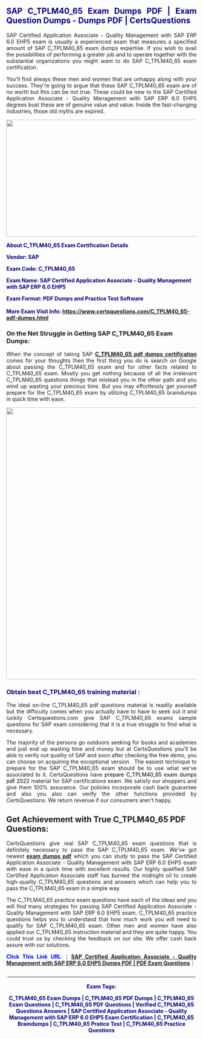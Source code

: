 <h2 style="text-align: justify;"><span style="color: #000080;">SAP C_TPLM40_65 Exam Dumps PDF | Exam Question Dumps - Dumps PDF | CertsQuestions</span></h2>
<p style="text-align: justify;">SAP Certified Application Associate - Quality Management with SAP ERP 6.0 EHP5 exam is usually a experienced exam that measures a specified amount of SAP  C_TPLM40_65 exam dumps expertise. If you wish to avail the possibilities of performing a greater job and to operate together with the substantial organizations you might want to do SAP C_TPLM40_65 exam certification.</p>
<p style="text-align: justify;">You'll find always these men and women that are unhappy along with your success. They're going to argue that these SAP  C_TPLM40_65 exam are of no worth but this can be not true. These could be new to the SAP Certified Application Associate - Quality Management with SAP ERP 6.0 EHP5 degrees bust these are of genuine value and value. Inside the fast-changing industries, those old myths are expired.</p>
<p><img style="display: block; margin-left: auto; margin-right: auto;" src="https://i.imgur.com/eaP4ae9.png" width="840" height="310" /></p>
<p><span style="color: #000080;"><strong>About C_TPLM40_65 Exam Certification Details</strong></span></p>
<p><span style="color: #000080;"><strong>Vendor: SAP<br /></strong></span></p>
<p><span style="color: #000080;"><strong>Exam Code: C_TPLM40_65</strong></span></p>
<p><span style="color: #000080;"><strong>Exam Name: SAP Certified Application Associate - Quality Management with SAP ERP 6.0 EHP5</strong></span></p>
<p><span style="color: #000080;"><strong>Exam Format: PDF Dumps and Practice Test Software<br /><br />More Exam Visit Info: <span style="color: #ff6600;"><a href="https://www.certsquestions.com/C_TPLM40_65-pdf-dumps.html">https://www.certsquestions.com/C_TPLM40_65-pdf-dumps.html</a></span></strong></span></p>
<h3>On the Net Struggle in Getting SAP C_TPLM40_65 Exam Dumps:</h3>
<p style="text-align: justify;">When the concept of taking SAP <a href="https://www.certsquestions.com/C_TPLM40_65-pdf-dumps.html"><strong> C_TPLM40_65 pdf dumps certification</strong></a> comes for your thoughts then the first thing you do is search on Google about passing the C_TPLM40_65 exam and for other facts related to C_TPLM40_65 exam. Mostly you get nothing because of all the irrelevant C_TPLM40_65 questions things that mislead you in the other path and you wind up wasting your precious time. But you may effortlessly get yourself prepare for the C_TPLM40_65 exam by utilizing C_TPLM40_65 braindumps in quick time with ease.</p>
<p><a href="https://www.certsquestions.com/C_TPLM40_65-pdf-dumps.html"><img style="display: block; margin-left: auto; margin-right: auto;" src="https://i.imgur.com/pxhoKQ2.png" width="720" /></a></p>
<h3><span style="color: #000080;">Obtain best  C_TPLM40_65 training material :</span></h3>
<p style="text-align: justify;">The ideal on-line C_TPLM40_65 pdf questions material is readily available but the difficulty comes when you actually have to have to seek out it and luckily Certsquestions.com give SAP C_TPLM40_65 exams sample questions for SAP  exam considering that it is a true struggle to find what is necessary.</p>
<p style="text-align: justify;">The majority of the persons go outdoors seeking for books and academies and just end up wasting time and money but at CertsQuestions you'll be able to verify out quality of SAP  and soon after checking the free demo, you can choose on acquiring the exceptional version . The easiest technique to prepare for the SAP C_TPLM40_65 exam should be to use what we've associated to it. CertsQuestions have <span style="color: #000000;">prepare C_TPLM40_65 exam dumps pdf 2022</span> material for SAP certifications exam. We satisfy our shoppers and give them 100% assurance. Our policies incorporate cash back guarantee and also you also can verify the other functions provided by CertsQuestions. We return revenue if our consumers aren't happy.</p>
<h2>Get Achievement with True C_TPLM40_65 PDF Questions:</h2>
<p style="text-align: justify;">CertsQuestions give real SAP C_TPLM40_65 exam questions that is definitely necessary to pass the SAP  C_TPLM40_65 exam. We've got newest<strong>&nbsp;<a href="https://www.certsquestions.com/">exam dumps pdf</a></strong>&nbsp;which you can study to pass the SAP Certified Application Associate - Quality Management with SAP ERP 6.0 EHP5 exam with ease in a quick time with excellent results. Our highly qualified SAP Certified Application Associate staff has burned the midnight oil to create high-quality C_TPLM40_65 questions and answers which can help you to pass the C_TPLM40_65 exam in a simple way.</p>
<p style="text-align: justify;">The C_TPLM40_65 practice exam questions have each of the ideas and you will find many strategies for passing SAP Certified Application Associate - Quality Management with SAP ERP 6.0 EHP5 exam. C_TPLM40_65 practice questions helps you to understand that how much work you will need to qualify for SAP  C_TPLM40_65 exam. Other men and women have also applied our C_TPLM40_65 instruction material and they are quite happy. You could trust us by checking the feedback on our site. We offer cash back assure with our solutions.</p>
<p style="text-align: justify;"><span style="color: #0000ff;"><strong>Click This Link URL</strong>:</span> <span style="color: #ff6600;">[ <strong><a href="https://www.certsquestions.com/sap-certified-application-associate-certification.html">SAP Certified Application Associate - Quality Management with SAP ERP 6.0 EHP5 Dumps PDF | PDF Exam Questions</a></strong> ]</span></p>
<p style="text-align: center;">______________________________________________________________________________</p>
<p style="text-align: center;"><span style="color: #000080;"><strong>Exam Tags:</strong></span></p>
<p style="text-align: center;"><span style="color: #000080;"><strong>C_TPLM40_65 Exam Dumps | C_TPLM40_65 PDF Dumps | C_TPLM40_65 Exam Questions | C_TPLM40_65 PDF Questions | Verified C_TPLM40_65 Questions Answers | SAP Certified Application Associate - Quality Management with SAP ERP 6.0 EHP5 Exam Certification | C_TPLM40_65 Braindumps | C_TPLM40_65 Pratice Test | C_TPLM40_65 Practice Questions</strong></span></p>
